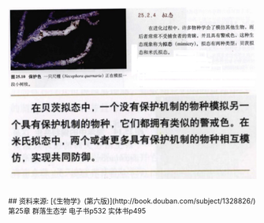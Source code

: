 
![1](images/1.png)
![2](images/2.png)

























<br>
## 资料来源: 
[《生物学》(第六版)](http://book.douban.com/subject/1328826/) <br>
第25章 群落生态学  电子书p532  实体书p495




<br>
<br>

